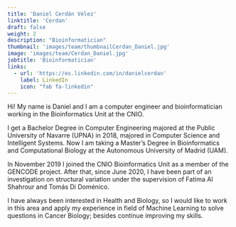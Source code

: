 ```yaml
---
title: 'Daniel Cerdán Vélez'
linktitle: 'Cerdan'
draft: false
weight: 2
description: "Bioinformatician"
thumbnail: 'images/team/thumbnailCerdan_Daniel.jpg'
image: 'images/team/Cerdan_Daniel.jpg'
jobtitle: 'Bioinformatician'
links:
  - url: 'https://es.linkedin.com/in/danielcerdan'
    label: LinkedIn
    icon: "fab fa-linkedin"
---
```


Hi! My name is Daniel and I am a computer engineer and bioinformatician working in the Bioinformatics Unit at the CNIO.

I get a Bachelor Degree in Computer Engineering majored at the Public University of Navarre (UPNA) in 2018, majored in Computer Science and Intelligent Systems. Now I am taking a Master’s Degree in Bioinformatics and Computational Biology at the Autonomous University of Madrid (UAM).

In November 2019 I joined the CNIO Bioinformatics Unit as a member of the GENCODE project. After that, since June 2020, I have been part of an investigation on structural variation under the supervision of Fatima Al Shahrour and Tomás Di Doménico.

I have always been interested in Health and Biology, so I would like to work in this area and apply my experience in field of Machine Learning to solve questions in Cancer Biology; besides continue improving my skills.
